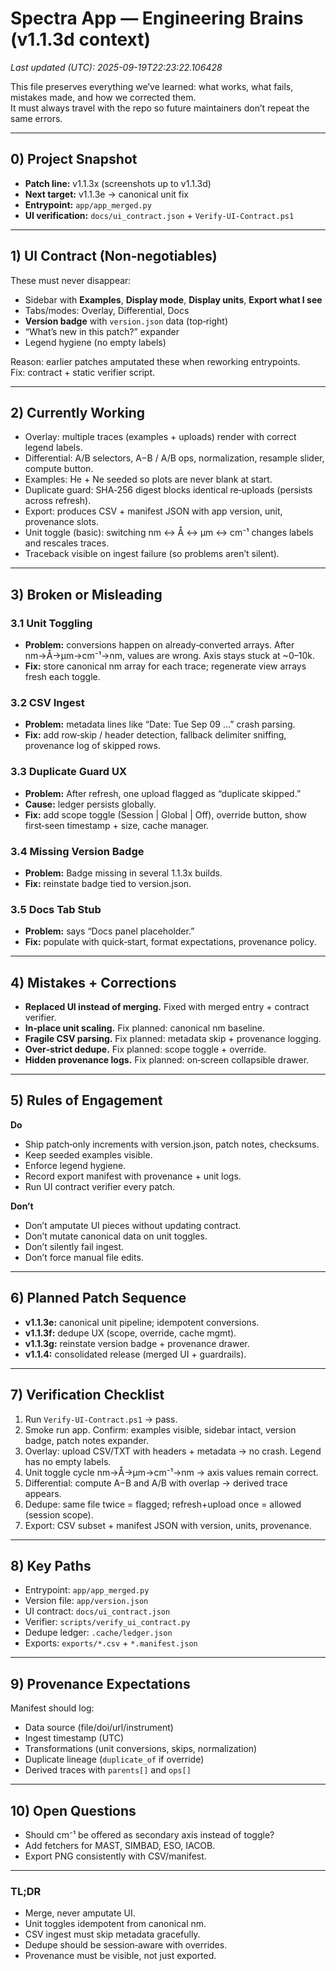 # Spectra App — Engineering Brains (v1.1.3d context)
_Last updated (UTC): 2025-09-19T22:23:22.106428_

This file preserves everything we’ve learned: what works, what fails, mistakes made, and how we corrected them.  
It must always travel with the repo so future maintainers don’t repeat the same errors.

---

## 0) Project Snapshot
- **Patch line:** v1.1.3x (screenshots up to v1.1.3d)
- **Next target:** v1.1.3e → canonical unit fix
- **Entrypoint:** `app/app_merged.py`
- **UI verification:** `docs/ui_contract.json` + `Verify-UI-Contract.ps1`

---

## 1) UI Contract (Non‑negotiables)
These must never disappear:
- Sidebar with **Examples**, **Display mode**, **Display units**, **Export what I see**
- Tabs/modes: Overlay, Differential, Docs
- **Version badge** with `version.json` data (top‑right)
- “What’s new in this patch?” expander
- Legend hygiene (no empty labels)

Reason: earlier patches amputated these when reworking entrypoints.  
Fix: contract + static verifier script.

---

## 2) Currently Working
- Overlay: multiple traces (examples + uploads) render with correct legend labels.
- Differential: A/B selectors, A−B / A/B ops, normalization, resample slider, compute button.
- Examples: He + Ne seeded so plots are never blank at start.
- Duplicate guard: SHA‑256 digest blocks identical re‑uploads (persists across refresh).
- Export: produces CSV + manifest JSON with app version, unit, provenance slots.
- Unit toggle (basic): switching nm ↔ Å ↔ µm ↔ cm⁻¹ changes labels and rescales traces.
- Traceback visible on ingest failure (so problems aren’t silent).

---

## 3) Broken or Misleading
### 3.1 Unit Toggling
- **Problem:** conversions happen on already‑converted arrays. After nm→Å→µm→cm⁻¹→nm, values are wrong. Axis stays stuck at ~0–10k.  
- **Fix:** store canonical nm array for each trace; regenerate view arrays fresh each toggle.

### 3.2 CSV Ingest
- **Problem:** metadata lines like “Date: Tue Sep 09 …” crash parsing.  
- **Fix:** add row‑skip / header detection, fallback delimiter sniffing, provenance log of skipped rows.

### 3.3 Duplicate Guard UX
- **Problem:** After refresh, one upload flagged as “duplicate skipped.”  
- **Cause:** ledger persists globally.  
- **Fix:** add scope toggle (Session | Global | Off), override button, show first‑seen timestamp + size, cache manager.

### 3.4 Missing Version Badge
- **Problem:** Badge missing in several 1.1.3x builds.  
- **Fix:** reinstate badge tied to version.json.

### 3.5 Docs Tab Stub
- **Problem:** says “Docs panel placeholder.”  
- **Fix:** populate with quick‑start, format expectations, provenance policy.

---

## 4) Mistakes + Corrections
- **Replaced UI instead of merging.** Fixed with merged entry + contract verifier.  
- **In‑place unit scaling.** Fix planned: canonical nm baseline.  
- **Fragile CSV parsing.** Fix planned: metadata skip + provenance logging.  
- **Over‑strict dedupe.** Fix planned: scope toggle + override.  
- **Hidden provenance logs.** Fix planned: on‑screen collapsible drawer.

---

## 5) Rules of Engagement
**Do**
- Ship patch‑only increments with version.json, patch notes, checksums.  
- Keep seeded examples visible.  
- Enforce legend hygiene.  
- Record export manifest with provenance + unit logs.  
- Run UI contract verifier every patch.

**Don’t**
- Don’t amputate UI pieces without updating contract.  
- Don’t mutate canonical data on unit toggles.  
- Don’t silently fail ingest.  
- Don’t force manual file edits.

---

## 6) Planned Patch Sequence
- **v1.1.3e:** canonical unit pipeline; idempotent conversions.  
- **v1.1.3f:** dedupe UX (scope, override, cache mgmt).  
- **v1.1.3g:** reinstate version badge + provenance drawer.  
- **v1.1.4:** consolidated release (merged UI + guardrails).

---

## 7) Verification Checklist
1. Run `Verify-UI-Contract.ps1` → pass.  
2. Smoke run app. Confirm: examples visible, sidebar intact, version badge, patch notes expander.  
3. Overlay: upload CSV/TXT with headers + metadata → no crash. Legend has no empty labels.  
4. Unit toggle cycle nm→Å→µm→cm⁻¹→nm → axis values remain correct.  
5. Differential: compute A−B and A/B with overlap → derived trace appears.  
6. Dedupe: same file twice = flagged; refresh+upload once = allowed (session scope).  
7. Export: CSV subset + manifest JSON with version, units, provenance.

---

## 8) Key Paths
- Entrypoint: `app/app_merged.py`  
- Version file: `app/version.json`  
- UI contract: `docs/ui_contract.json`  
- Verifier: `scripts/verify_ui_contract.py`  
- Dedupe ledger: `.cache/ledger.json`  
- Exports: `exports/*.csv` + `*.manifest.json`

---

## 9) Provenance Expectations
Manifest should log:  
- Data source (file/doi/url/instrument)  
- Ingest timestamp (UTC)  
- Transformations (unit conversions, skips, normalization)  
- Duplicate lineage (`duplicate_of` if override)  
- Derived traces with `parents[]` and `ops[]`

---

## 10) Open Questions
- Should cm⁻¹ be offered as secondary axis instead of toggle?  
- Add fetchers for MAST, SIMBAD, ESO, IACOB.  
- Export PNG consistently with CSV/manifest.  

---

### TL;DR
- Merge, never amputate UI.  
- Unit toggles idempotent from canonical nm.  
- CSV ingest must skip metadata gracefully.  
- Dedupe should be session‑aware with overrides.  
- Provenance must be visible, not just exported.
